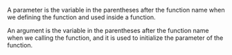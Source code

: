 

A parameter is the variable in the parentheses after the function name when we defining the function and used inside a function.

An argument is the variable in the parentheses after the function name when we calling the function, and it is used to initialize the parameter of the function.
